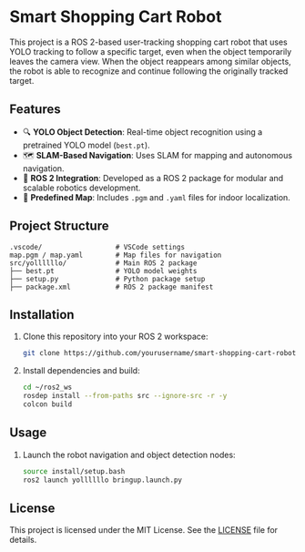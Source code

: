 # Smart Shopping Cart Robot

This project is a ROS 2-based user-tracking shopping cart robot that uses YOLO tracking to follow a specific target, even when the object temporarily leaves the camera view. When the object reappears among similar objects, the robot is able to recognize and continue following the originally tracked target.

## Features

- 🔍 **YOLO Object Detection**: Real-time object recognition using a pretrained YOLO model (`best.pt`).
- 🗺️ **SLAM-Based Navigation**: Uses SLAM for mapping and autonomous navigation.
- 🤖 **ROS 2 Integration**: Developed as a ROS 2 package for modular and scalable robotics development.
- 🧭 **Predefined Map**: Includes `.pgm` and `.yaml` files for indoor localization.

## Project Structure

```
.vscode/                  # VSCode settings
map.pgm / map.yaml        # Map files for navigation
src/yollllllo/            # Main ROS 2 package
├── best.pt               # YOLO model weights
├── setup.py              # Python package setup
├── package.xml           # ROS 2 package manifest
```

## Installation

1. Clone this repository into your ROS 2 workspace:
   ```bash
   git clone https://github.com/yourusername/smart-shopping-cart-robot.git
   ```
2. Install dependencies and build:
   ```bash
   cd ~/ros2_ws
   rosdep install --from-paths src --ignore-src -r -y
   colcon build
   ```

## Usage

1. Launch the robot navigation and object detection nodes:
   ```bash
   source install/setup.bash
   ros2 launch yollllllo bringup.launch.py
   ```

## License

This project is licensed under the MIT License. See the [LICENSE](LICENSE) file for details.
